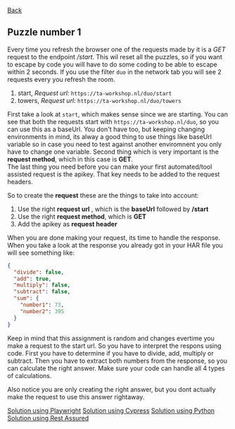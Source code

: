 [Back](01.%20apikey.md)

## Puzzle number 1

Every time you refresh the browser one of the requests made by it is a *GET* request to the endpoint */start*.
This wil reset all the puzzles, so if you want to escape by code you will have to do some coding to be able to escape within 2 seconds.
If you use the filter `duo` in the network tab you will see 2 requests every you refresh the room.
1. start, *Request url:* `https://ta-workshop.nl/duo/start`
2. towers, *Request url:* `https://ta-workshop.nl/duo/towers`

First take a look at `start`, which makes sense since we are starting. You can see that both the requests start with `https://ta-workshop.nl/duo`,
so you can use this as a baseUrl. You don't have too, but keeping changing environments in mind,
its alway a good thing to use things like baseUrl variable so in case you need to test against another enviromnent you only have to change one variable.
Second thing which is very important is the **request method**, which in this case is **GET**.  
The last thing you need before you can make your first automated/tool assisted request is the apikey. That key needs to be added to the request headers.

So to create the **request** these are the things to take into account:
1. Use the right **request url** , which is the **baseUrl** followed by **/start**
2. Use the right **request method**, which is **GET**
3. Add the apikey as **request header**

When you are done making your request, its time to handle the response. When you take a look at the response you already got in your HAR file you will see something like:
```json
{  
  "divide": false,  
  "add": true,  
  "multiply": false,  
  "subtract": false,  
  "sum": {  
    "number1": 73,  
    "number2": 395  
  }  
}
``` 
Keep in mind that this assignment is random and changes evertime you make a request to the start url.
So you have to interpret the respons using code. First you have to determine if you have to divide, add, multiply or subtract.
Then you have to extract both numbers from the response, so you can calculate the right answer.
Make sure your code can handle all 4 types of calculations.

Also notice you are only creating the right answer, but you dont actually make the request to use this answer rightaway.

[Solution using Playwright](./playwright/solution-puzzle1.md)
[Solution using Cypress](./cypress/solution-puzzle1.md)
[Solution using Python](./python/solution-puzzle1.md)
[Solution using Rest Assured](./rest-assured/solution-puzzle1.md)
